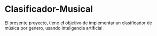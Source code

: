 # Clasificador-Musical
El presente proyecto, tiene el objetivo de implementar un clasificador de música por genero, usando inteligencia artificial.
